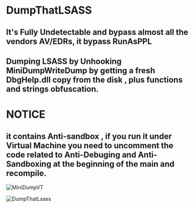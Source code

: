 # DumpThatLSASS
## It's Fully Undetectable and bypass almost all the vendors AV/EDRs, it bypass RunAsPPL    
## Dumping LSASS by Unhooking MiniDumpWriteDump  by getting a fresh DbgHelp.dll copy from the disk , plus functions and strings obfuscation.  

# NOTICE  
## it contains Anti-sandbox , if you run it under Virtual Machine you need to uncomment the code related to Anti-Debuging and Anti-Sandboxing at the beginning of the main and recompile.


![MiniDumpVT](https://user-images.githubusercontent.com/110354855/192162534-0d249f3f-2361-44e8-b8b1-efb9df9c69a6.png)


![DumpThatLsass](https://user-images.githubusercontent.com/110354855/192162544-f49a10a5-1b6d-42af-98e5-e3d2117dc09d.png)
